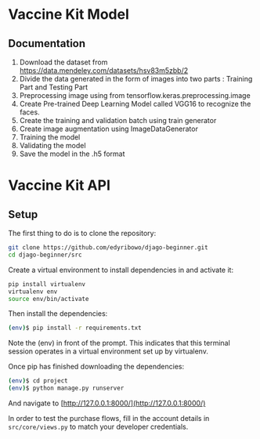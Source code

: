 # Vaccine Kit Model

## Documentation

1. Download the dataset from https://data.mendeley.com/datasets/hsv83m5zbb/2
2. Divide the data generated in the form of images into two parts : Training Part and Testing Part
3. Preprocessing image using from tensorflow.keras.preprocessing.image
4. Create Pre-trained Deep Learning Model called VGG16 to recognize the faces.
5. Create the training and validation batch using train generator
6. Create image augmentation using ImageDataGenerator
7. Training the model
8. Validating the model
9. Save the model in the .h5 format


# Vaccine Kit API

## Setup

The first thing to do is to clone the repository:

```bash
git clone https://github.com/edyribowo/djago-beginner.git
cd djago-beginner/src
```
Create a virtual environment to install dependencies in and activate it:
```bash
pip install virtualenv
virtualenv env
source env/bin/activate
```
Then install the dependencies:

```bash
(env)$ pip install -r requirements.txt
```
Note the (env) in front of the prompt. This indicates that this terminal session operates in a virtual environment set up by virtualenv.

Once pip has finished downloading the dependencies:
```bash
(env)$ cd project
(env)$ python manage.py runserver
```
And navigate to [http://127.0.0.1:8000/](http://127.0.0.1:8000/)

In order to test the purchase flows, fill in the account details in ```src/core/views.py``` to match your developer credentials.
